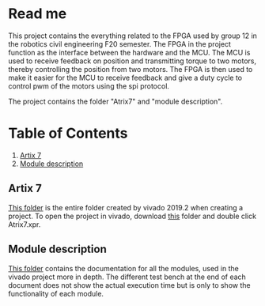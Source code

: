 # Read me
This project contains the everything related to the FPGA used by group 12 in the robotics civil engineering F20 semester.
The FPGA in the project function as the interface between the hardware and the MCU.  The MCU is used to receive feedback on position and transmitting torque to two motors, thereby controlling the position from two motors. The FPGA is then used to make it easier for the MCU to receive feedback and give a duty cycle to control pwm of the motors using the spi protocol.

The project contains the folder "Atrix7" and "module description".

# Table of Contents
1. [Artix 7](#Atrix-7)
2. [Module description](#module-description)

## Artix 7
[This folder](https://github.com/SDU-RB-PRO4-F20-Group-6/VHDL/tree/master/Atrix7) is the entire folder created by vivado 2019.2 when creating a project. To open the project in vivado, download [this](https://github.com/SDU-RB-PRO4-F20-Group-6/VHDL/tree/master/Atrix7) folder and double click Atrix7.xpr.
## Module description
[This folder](https://github.com/SDU-RB-PRO4-F20-Group-6/VHDL/tree/master/module%20description) contains the documentation for all the modules, used in the vivado project more in depth. 
The different test bench at the end of each document does not show the actual execution time but is only to show the functionality of each module.
<!--stackedit_data:
eyJoaXN0b3J5IjpbLTE2NjMzNDI2NTMsLTkxNjc3NzY3MCwtMT
M2ODgzMTY4NF19
-->